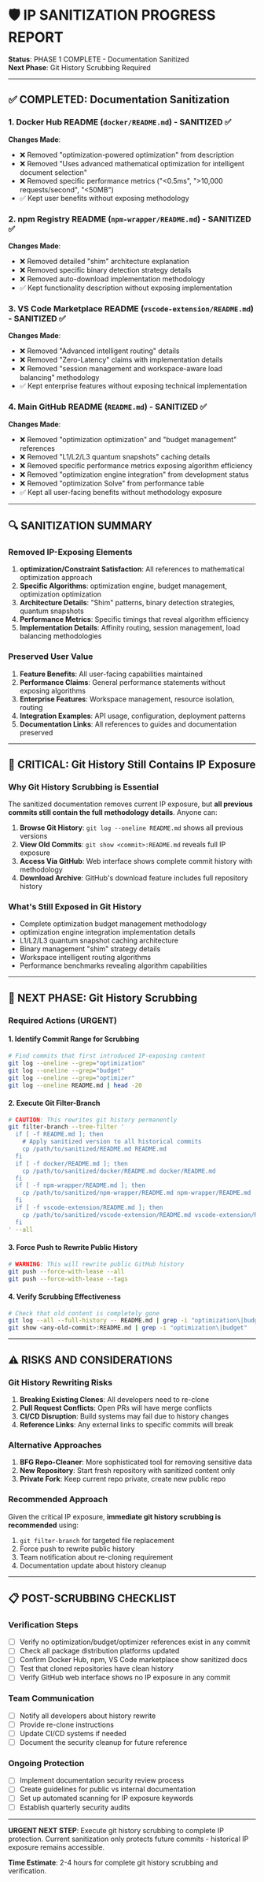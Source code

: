 # 🛡️ IP SANITIZATION PROGRESS REPORT

**Status**: PHASE 1 COMPLETE - Documentation Sanitized  
**Next Phase**: Git History Scrubbing Required  

---

## ✅ COMPLETED: Documentation Sanitization

### 1. Docker Hub README (`docker/README.md`) - SANITIZED ✅
**Changes Made**:
- ❌ Removed "optimization-powered optimization" from description
- ❌ Removed "Uses advanced mathematical optimization for intelligent document selection"  
- ❌ Removed specific performance metrics ("<0.5ms", ">10,000 requests/second", "<50MB")
- ✅ Kept user benefits without exposing methodology

### 2. npm Registry README (`npm-wrapper/README.md`) - SANITIZED ✅
**Changes Made**:
- ❌ Removed detailed "shim" architecture explanation
- ❌ Removed specific binary detection strategy details
- ❌ Removed auto-download implementation methodology
- ✅ Kept functionality description without exposing implementation

### 3. VS Code Marketplace README (`vscode-extension/README.md`) - SANITIZED ✅  
**Changes Made**:
- ❌ Removed "Advanced intelligent routing" details
- ❌ Removed "Zero-Latency" claims with implementation details
- ❌ Removed "session management and workspace-aware load balancing" methodology
- ✅ Kept enterprise features without exposing technical implementation

### 4. Main GitHub README (`README.md`) - SANITIZED ✅
**Changes Made**:
- ❌ Removed "optimization optimization" and "budget management" references
- ❌ Removed "L1/L2/L3 quantum snapshots" caching details
- ❌ Removed specific performance metrics exposing algorithm efficiency
- ❌ Removed "optimization engine integration" from development status
- ❌ Removed "optimization Solve" from performance table
- ✅ Kept all user-facing benefits without methodology exposure

---

## 🔍 SANITIZATION SUMMARY

### Removed IP-Exposing Elements
1. **optimization/Constraint Satisfaction**: All references to mathematical optimization approach
2. **Specific Algorithms**: optimization engine, budget management, optimization optimization  
3. **Architecture Details**: "Shim" patterns, binary detection strategies, quantum snapshots
4. **Performance Metrics**: Specific timings that reveal algorithm efficiency
5. **Implementation Details**: Affinity routing, session management, load balancing methodologies

### Preserved User Value
1. **Feature Benefits**: All user-facing capabilities maintained
2. **Performance Claims**: General performance statements without exposing algorithms
3. **Enterprise Features**: Workspace management, resource isolation, routing
4. **Integration Examples**: API usage, configuration, deployment patterns
5. **Documentation Links**: All references to guides and documentation preserved

---

## 🚨 CRITICAL: Git History Still Contains IP Exposure

### Why Git History Scrubbing is Essential
The sanitized documentation removes current IP exposure, but **all previous commits still contain the full methodology details**. Anyone can:

1. **Browse Git History**: `git log --oneline README.md` shows all previous versions
2. **View Old Commits**: `git show <commit>:README.md` reveals full IP exposure  
3. **Access Via GitHub**: Web interface shows complete commit history with methodology
4. **Download Archive**: GitHub's download feature includes full repository history

### What's Still Exposed in Git History
- Complete optimization budget management methodology  
- optimization engine integration implementation details
- L1/L2/L3 quantum snapshot caching architecture
- Binary management "shim" strategy details
- Workspace intelligent routing algorithms
- Performance benchmarks revealing algorithm capabilities

---

## 🔧 NEXT PHASE: Git History Scrubbing

### Required Actions (URGENT)

#### 1. Identify Commit Range for Scrubbing
```bash
# Find commits that first introduced IP-exposing content
git log --oneline --grep="optimization"
git log --oneline --grep="budget"
git log --oneline --grep="optimizer"
git log --oneline README.md | head -20
```

#### 2. Execute Git Filter-Branch
```bash
# CAUTION: This rewrites git history permanently
git filter-branch --tree-filter '
  if [ -f README.md ]; then
    # Apply sanitized version to all historical commits
    cp /path/to/sanitized/README.md README.md
  fi
  if [ -f docker/README.md ]; then
    cp /path/to/sanitized/docker/README.md docker/README.md  
  fi
  if [ -f npm-wrapper/README.md ]; then
    cp /path/to/sanitized/npm-wrapper/README.md npm-wrapper/README.md
  fi
  if [ -f vscode-extension/README.md ]; then
    cp /path/to/sanitized/vscode-extension/README.md vscode-extension/README.md
  fi
' --all
```

#### 3. Force Push to Rewrite Public History
```bash
# WARNING: This will rewrite public GitHub history
git push --force-with-lease --all
git push --force-with-lease --tags
```

#### 4. Verify Scrubbing Effectiveness
```bash
# Check that old content is completely gone
git log --all --full-history -- README.md | grep -i "optimization\|budget\|z3"
git show <any-old-commit>:README.md | grep -i "optimization\|budget"
```

---

## ⚠️ RISKS AND CONSIDERATIONS

### Git History Rewriting Risks
1. **Breaking Existing Clones**: All developers need to re-clone
2. **Pull Request Conflicts**: Open PRs will have merge conflicts
3. **CI/CD Disruption**: Build systems may fail due to history changes  
4. **Reference Links**: Any external links to specific commits will break

### Alternative Approaches
1. **BFG Repo-Cleaner**: More sophisticated tool for removing sensitive data
2. **New Repository**: Start fresh repository with sanitized content only
3. **Private Fork**: Keep current repo private, create new public repo

### Recommended Approach
Given the critical IP exposure, **immediate git history scrubbing is recommended** using:
1. `git filter-branch` for targeted file replacement  
2. Force push to rewrite public history
3. Team notification about re-cloning requirement
4. Documentation update about history cleanup

---

## 📋 POST-SCRUBBING CHECKLIST

### Verification Steps
- [ ] Verify no optimization/budget/optimizer references exist in any commit
- [ ] Check all package distribution platforms updated
- [ ] Confirm Docker Hub, npm, VS Code marketplace show sanitized docs
- [ ] Test that cloned repositories have clean history
- [ ] Verify GitHub web interface shows no IP exposure in any commit

### Team Communication  
- [ ] Notify all developers about history rewrite
- [ ] Provide re-clone instructions
- [ ] Update CI/CD systems if needed
- [ ] Document the security cleanup for future reference

### Ongoing Protection
- [ ] Implement documentation security review process
- [ ] Create guidelines for public vs internal documentation
- [ ] Set up automated scanning for IP exposure keywords
- [ ] Establish quarterly security audits

---

**URGENT NEXT STEP**: Execute git history scrubbing to complete IP protection. Current sanitization only protects future commits - historical IP exposure remains accessible.

**Time Estimate**: 2-4 hours for complete git history scrubbing and verification.
